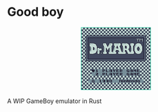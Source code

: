 
# Good boy

<div align="center">
    <img src="assets/screenshots/dr_mario.png" />
</div>

A WIP GameBoy emulator in Rust
